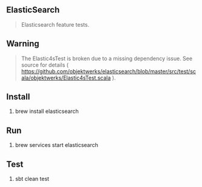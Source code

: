 ElasticSearch
-------------
>Elasticsearch feature tests.

Warning
-------
>The Elastic4sTest is broken due to a missing dependency issue.
>See source for details ( https://github.com/objektwerks/elasticsearch/blob/master/src/test/scala/objektwerks/Elastic4sTest.scala ).

Install
-------
1. brew install elasticsearch

Run
---
1. brew services start elasticsearch

Test
----
1. sbt clean test
